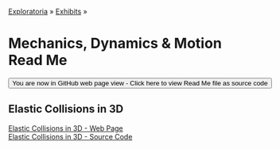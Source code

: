 [Exploratoria]( http://exploratoria.github.io ) &raquo; [Exhibits]( http://exploratoria.github.io/exhibits/ ) &raquo;

Mechanics, Dynamics & Motion Read Me
====

<span style="display: none"> [You are now in GitHub source code view - Click here to view Read Me file as a web page]( http://exploratoria.github.io/exhibits/mechanics/index.html 'View file as a web page' ) </span>
<input type=button value="You are now in GitHub web page view - Click here to view Read Me file as source code" onclick="window.location.href='https://github.com/exploratoria/exploratoria.github.io/tree/master/exhibits/mechanics/'" />

## Elastic Collisions in 3D

[Elastic Collisions in 3D - Web Page]( http://exploratoria.github.io/exhibits/mechanics/elastic-collisions-in-3d/index.html )  
[Elastic Collisions in 3D - Source Code]( https://github.com/exploratoria/exploratoria.github.io/tree/master/exhibits/mechanics/elastic-collisions-in-3d/ )
